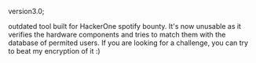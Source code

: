 version3.0;

outdated tool built for HackerOne spotify bounty. It's now unusable as it verifies the hardware components and tries to match them with the database of permited users. If you are looking for a challenge, you can try to beat my encryption of it :) 
